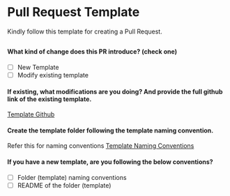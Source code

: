 # Pull Request Template

Kindly follow this template for creating a Pull Request.

##

<!-- (Update "[ ]" to "[x]" to check a box) -->
#### **What kind of change does this PR introduce?** (check one)

- [ ] New Template
- [ ] Modify existing template

#### **If existing, what modifications are you doing? And provide the full github link of the existing template.**

[Template Github](https://github.com/stackw3)

#### Create the template folder following the template naming convention.

Refer this for naming conventions [Template Naming Conventions](https://github.com/stackw3/docs/blob/main/TEMPLATE_NAMING_CONVENTIONS.md)

<!-- (Update "[ ]" to "[x]" to check a box) -->
#### **If you have a new template, are you following the below conventions?**

- [ ] Folder (template) naming conventions
- [ ] README of the folder (template)
